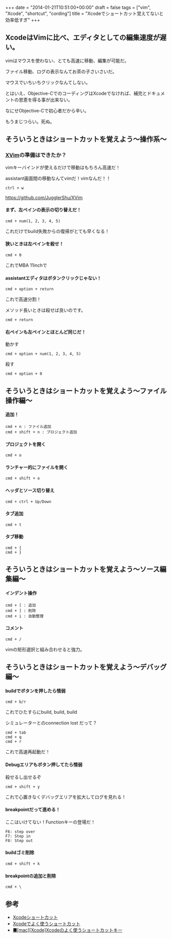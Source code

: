 +++
date = "2014-01-21T10:51:00+00:00"
draft = false
tags = ["vim", "Xcode", "shortcut", "cording"]
title = "Xcodeでショートカット覚えてないと効率低すぎ"
+++
## XcodeはVimに比べ、エディタとしての編集速度が遅い。

vimはマウスを使わない、とても高速に移動、編集が可能だ。

ファイル移動、ログの表示なんてお茶の子さいさいだ。

マウスでいちいちクリックなんてしない。

とはいえ、Objective-CでのコーディングはXcodeでなければ、補完とドキュメントの恩恵を得る事が出来ない。

なにせObjective-Cで初心者だから辛い。

もうまじつらい。死ぬ。

## そういうときはショートカットを覚えよう〜操作系〜

### [XVim](https://github.com/JugglerShu/XVim)の準備はできたか？

vimキーバインドが使えるだけで移動はもちろん高速だ！

assistant画面間の移動なんてvimだ！vimなんだ！！

	ctrl + w
	
<https://github.com/JugglerShu/XVim>

#### まず、左ペインの表示の切り替えだ！

	cmd + num(1, 2, 3, 4, 5)

	
これだけでbuild失敗からの復帰がとても早くなる！

#### 狭いときは左ペインを殺せ！

	cmd + 0

これでMBA 11inchで


#### assistantエディタはボタンクリックじゃない！


	cmd + option + return

これで高速分割！

メソッド長いときは殺せば良いのです。

	cmd + return 

#### 右ペインも左ペインとほとんど同じだ！

動かす

	cmd + option + num(1, 2, 3, 4, 5)
	
殺す

	cmd + option + 0

## そういうときはショートカットを覚えよう〜ファイル操作編〜

#### 追加！

	cmd + n : ファイル追加
	cmd + shift + n : プロジェクト追加
	
#### プロジェクトを開く
	
	cmd + o
	
#### ランチャー的にファイルを開く

	cmd + shift + o

#### ヘッダとソース切り替え

	cmd + ctrl + Up/Down

#### タブ追加

	cmd + t
	
#### タブ移動

	cmd + {
	cmd + }


## そういうときはショートカットを覚えよう〜ソース編集編〜

#### インデント操作

	cmd + [ : 追加
	cmd + ] : 削除
	cmd + i : 自動整理

#### コメント

	cmd + /
	
vimの矩形選択と組み合わせると強力。


## そういうときはショートカットを覚えよう〜デバッグ編〜

#### buildでボタンを押したら情弱

	cmd + b/r
	
これでひたすらにbuild, build, build

シミュレーターとのconnection lost だって？

	cmd + tab
	cmd + q
	cmd + r

これで高速再起動だ！

#### Debugエリアもボタン押してたら情弱

殺せるし出せるぞ

	cmd + shift + y
	
これで心置きなくデバッグエリアを拡大してログを見れる！

#### breakpointだって進める！

ここはいけてない！Functionキーの登場だ！

	F6: step over
	F7: Step in
	F8: Step out

#### buildゴミ削除

	cmd + shift + k

#### breakpointの追加と削除

	cmd + \



## 参考

* [Xcodeショートカット](http://www.slideshare.net/keitaotsuka21/xcode-14919600)
* [Xcodeでよく使うショートカット](http://qiita.com/yaotti/items/b530ffd36f5ea265e0eb)
* [■[mac][Xcode]Xcodeのよく使うショートカットキー](http://d.hatena.ne.jp/griffin-stewie/20090309/p1)

	
